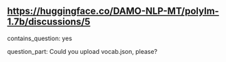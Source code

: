 ## https://huggingface.co/DAMO-NLP-MT/polylm-1.7b/discussions/5

contains_question: yes

question_part: Could you upload vocab.json, please?
